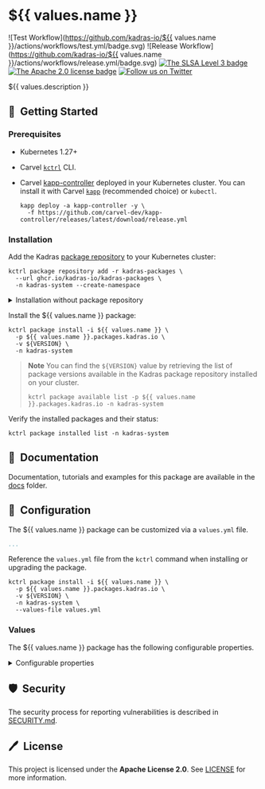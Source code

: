 # ${{ values.name }}

![Test Workflow](https://github.com/kadras-io/${{ values.name }}/actions/workflows/test.yml/badge.svg)
![Release Workflow](https://github.com/kadras-io/${{ values.name }}/actions/workflows/release.yml/badge.svg)
[![The SLSA Level 3 badge](https://slsa.dev/images/gh-badge-level3.svg)](https://slsa.dev/spec/v1.0/levels)
[![The Apache 2.0 license badge](https://img.shields.io/badge/License-Apache_2.0-blue.svg)](https://opensource.org/licenses/Apache-2.0)
[![Follow us on Twitter](https://img.shields.io/static/v1?label=Twitter&message=Follow&color=1DA1F2)](https://twitter.com/kadrasIO)

${{ values.description }}

## 🚀&nbsp; Getting Started

### Prerequisites

* Kubernetes 1.27+
* Carvel [`kctrl`](https://carvel.dev/kapp-controller/docs/latest/install/#installing-kapp-controller-cli-kctrl) CLI.
* Carvel [kapp-controller](https://carvel.dev/kapp-controller) deployed in your Kubernetes cluster. You can install it with Carvel [`kapp`](https://carvel.dev/kapp/docs/latest/install) (recommended choice) or `kubectl`.

  ```shell
  kapp deploy -a kapp-controller -y \
    -f https://github.com/carvel-dev/kapp-controller/releases/latest/download/release.yml
  ```

### Installation

Add the Kadras [package repository](https://github.com/kadras-io/kadras-packages) to your Kubernetes cluster:

  ```shell
  kctrl package repository add -r kadras-packages \
    --url ghcr.io/kadras-io/kadras-packages \
    -n kadras-system --create-namespace
  ```

<details><summary>Installation without package repository</summary>
The recommended way of installing the ${{ values.name }} package is via the Kadras <a href="https://github.com/kadras-io/kadras-packages">package repository</a>. If you prefer not using the repository, you can add the package definition directly using <a href="https://carvel.dev/kapp/docs/latest/install"><code>kapp</code></a> or <code>kubectl</code>.

  ```shell
  kubectl create namespace kadras-system
  kapp deploy -a ${{ values.name }}-package -n kadras-system -y \
    -f https://github.com/kadras-io/${{ values.name }}/releases/latest/download/metadata.yml \
    -f https://github.com/kadras-io/${{ values.name }}/releases/latest/download/package.yml
  ```
</details>

Install the ${{ values.name }} package:

  ```shell
  kctrl package install -i ${{ values.name }} \
    -p ${{ values.name }}.packages.kadras.io \
    -v ${VERSION} \
    -n kadras-system
  ```

> **Note**
> You can find the `${VERSION}` value by retrieving the list of package versions available in the Kadras package repository installed on your cluster.
> 
>   ```shell
>   kctrl package available list -p ${{ values.name }}.packages.kadras.io -n kadras-system
>   ```

Verify the installed packages and their status:

  ```shell
  kctrl package installed list -n kadras-system
  ```

## 📙&nbsp; Documentation

Documentation, tutorials and examples for this package are available in the [docs](docs) folder.

## 🎯&nbsp; Configuration

The ${{ values.name }} package can be customized via a `values.yml` file.

  ```yaml
  ...
  ```

Reference the `values.yml` file from the `kctrl` command when installing or upgrading the package.

  ```shell
  kctrl package install -i ${{ values.name }} \
    -p ${{ values.name }}.packages.kadras.io \
    -v ${VERSION} \
    -n kadras-system \
    --values-file values.yml
  ```

### Values

The ${{ values.name }} package has the following configurable properties.

<details><summary>Configurable properties</summary>

| Config | Default | Description |
|-------|-------------------|-------------|
| `example` | `value` | Example value. |

</details>

## 🛡️&nbsp; Security

The security process for reporting vulnerabilities is described in [SECURITY.md](SECURITY.md).

## 🖊️&nbsp; License

This project is licensed under the **Apache License 2.0**. See [LICENSE](LICENSE) for more information.
